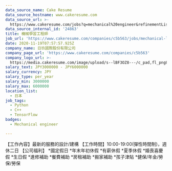 ```yaml
---
data_source_name: Cake Resume
data_source_hostname: www.cakeresume.com
data_source_url: >-
  https://www.cakeresume.com/jobs?q=mechanical%20engineer&refinementList%5Blang_name%5D%5B0%5D=English&refinementList%5Bsalary_type%5D=per_year&range%5Bsalary_range%5D%5Bmin%5D=1000000&page=3
data_source_internal_id: '24863'
title: 機械學習工程師
job_url: 'https://www.cakeresume.com/companies/c5b563/jobs/mechanical-learning-engineer'
date: 2020-11-19T07:57:57.925Z
company_name: 日玖國際股份有限公司
company_page_url: 'https://www.cakeresume.com/companies/c5b563'
company_logo_url: >-
  https://media.cakeresume.com/image/upload/s--lBF3OZ8---/c_pad,fl_png8,h_200,w_200/v1605680300/mifv3jy3f7vuahmxwvkd.png
salary_text: JPY3000000 - JPY6000000
salary_currency: JPY
salary_type: per_year
salary_min: 3000000
salary_max: 6000000
location_list:
  - 日本
job_tags:
  - Python
  - C++
  - TensorFlow
badges:
  - Mechanical engineer

---
```


【工作內容】最新的服務的設計/建構 【工作時間】10:00-19:00(彈性時間制)，週休二日 【公司福利】 *國定假日 *年末年初休假 *有薪休假 *夏季休假 *婚喪喜慶假 *生日假 *進修補助 *餐費補助 *房租補助 *搬家補助 *孩子津貼 *健保/年金/勞保/勞保